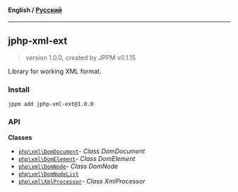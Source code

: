 #### **English** / [Русский](README.ru.md)

---

## jphp-xml-ext
> version 1.0.0, created by JPPM v0.1.15

Library for working XML format.

### Install
```
jppm add jphp-xml-ext@1.0.0
```

### API
**Classes**
- [`php\xml\DomDocument`](api-docs/classes/php/xml/DomDocument.md)- _Class DomDocument_
- [`php\xml\DomElement`](api-docs/classes/php/xml/DomElement.md)- _Class DomElement_
- [`php\xml\DomNode`](api-docs/classes/php/xml/DomNode.md)- _Class DomNode_
- [`php\xml\DomNodeList`](api-docs/classes/php/xml/DomNodeList.md)
- [`php\xml\XmlProcessor`](api-docs/classes/php/xml/XmlProcessor.md)- _Class XmlProcessor_
